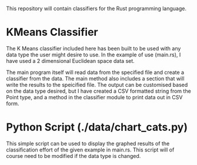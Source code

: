 This repository will contain classifiers for the Rust programming language.

# KMeans Classifier
The K Means classifier included here has been built to be used with any data type the user might desire to use. In the example of use (main.rs), I have used a 2 dimensional Euclidean space data set. 

The main program itself will read data from the specified file and create a classifier from the data. The main method also includes a section that will write the results to the speicified file. The output can be customised based on the data type desired, but I have created a CSV formatted string from the Point type, and a method in the classifier module to print data out in CSV form.

# Python Script (./data/chart_cats.py)
This simple script can be used to display the graphed results of the classification effort of the given example in main.rs. This script will of course need to be modified if the data type is changed.